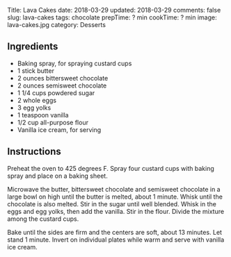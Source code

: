 Title: Lava Cakes
date: 2018-03-29
updated: 2018-03-29
comments: false
slug: lava-cakes
tags: chocolate
prepTime: ? min
cookTime: ? min
image: lava-cakes.jpg
category: Desserts

## Ingredients
- Baking spray, for spraying custard cups
- 1 stick butter 
- 2 ounces bittersweet chocolate 
- 2 ounces semisweet chocolate 
- 1 1/4 cups powdered sugar 
- 2 whole eggs 
- 3 egg yolks 
- 1 teaspoon vanilla 
- 1/2 cup all-purpose flour 
- Vanilla ice cream, for serving


## Instructions
Preheat the oven to 425 degrees F. Spray four custard cups with baking spray and place on a baking sheet.

Microwave the butter, bittersweet chocolate and semisweet chocolate in a large bowl on high until the butter is melted, about 1 minute. Whisk until the chocolate is also melted. Stir in the sugar until well blended. Whisk in the eggs and egg yolks, then add the vanilla. Stir in the flour. Divide the mixture among the custard cups.

Bake until the sides are firm and the centers are soft, about 13 minutes. Let stand 1 minute. Invert on individual plates while warm and serve with vanilla ice cream.